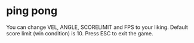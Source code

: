 # ping pong
 You can change VEL, ANGLE, SCORELIMIT and FPS to your liking.
 Default score limit (win condition) is 10.
 Press ESC to exit the game.
